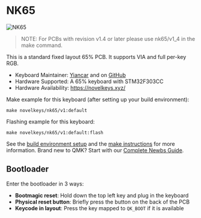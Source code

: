 # NK65

![NK65](https://i.imgur.com/EXNbVpL.jpg)

> NOTE: For PCBs with revision v1.4 or later please use nk65/v1_4 in the make command.

This is a standard fixed layout 65% PCB. It supports VIA and full per-key RGB.

* Keyboard Maintainer: [Yiancar](http://yiancar-designs.com/) and on [GitHub](https://github.com/yiancar)
* Hardware Supported: A 65% keyboard with STM32F303CC
* Hardware Availability: https://novelkeys.xyz/

Make example for this keyboard (after setting up your build environment):

    make novelkeys/nk65/v1:default

Flashing example for this keyboard:

    make novelkeys/nk65/v1:default:flash

See the [build environment setup](https://docs.qmk.fm/#/getting_started_build_tools) and the [make instructions](https://docs.qmk.fm/#/getting_started_make_guide) for more information. Brand new to QMK? Start with our [Complete Newbs Guide](https://docs.qmk.fm/#/newbs).

## Bootloader

Enter the bootloader in 3 ways:

* **Bootmagic reset**: Hold down the top left key and plug in the keyboard
* **Physical reset button**: Briefly press the button on the back of the PCB
* **Keycode in layout**: Press the key mapped to `QK_BOOT` if it is available
